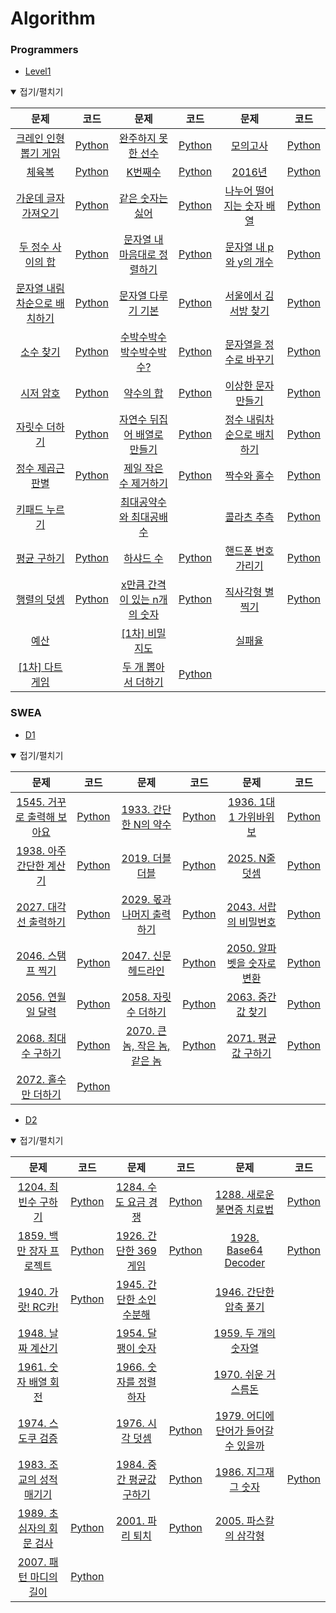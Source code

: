 # Algorithm



### Programmers

* [Level1](https://programmers.co.kr/learn/challenges?tab=all_challenges)

<details open> <summary>접기/펼치기</summary>

|                             문제                             |                             코드                             |                             문제                             |                             코드                             |                             문제                             |                             코드                             |
| :----------------------------------------------------------: | :----------------------------------------------------------: | :----------------------------------------------------------: | :----------------------------------------------------------: | :----------------------------------------------------------: | :----------------------------------------------------------: |
| [크레인 인형뽑기 게임](https://programmers.co.kr/learn/courses/30/lessons/64061?language=python3) | [Python](https://github.com/nonusDev/Algorithm/blob/master/Programmers/Level1/크레인인형뽑기게임.py) | [완주하지 못한 선수](https://programmers.co.kr/learn/courses/30/lessons/42576?language=python3) | [Python](https://github.com/nonusDev/Algorithm/blob/master/Programmers/Level1/완주하지못한선수.py) | [모의고사](https://programmers.co.kr/learn/courses/30/lessons/42840?language=python3) | [Python](https://github.com/nonusDev/Algorithm/blob/master/Programmers/Level1/모의고사.py) |
| [체육복](https://programmers.co.kr/learn/courses/30/lessons/42862?language=python3) | [Python](https://github.com/nonusDev/Algorithm/blob/master/Programmers/Level1/체육복.py) | [K번째수](https://programmers.co.kr/learn/courses/30/lessons/42748?language=python3) | [Python](https://github.com/nonusDev/Algorithm/blob/master/Programmers/Level1/K번째수.py) | [2016년](https://programmers.co.kr/learn/courses/30/lessons/12901?language=python3) | [Python](https://github.com/nonusDev/Algorithm/blob/master/Programmers/Level1/2016년.py) |
| [가운데 글자 가져오기](https://programmers.co.kr/learn/courses/30/lessons/12903?language=python3) | [Python](https://github.com/nonusDev/Algorithm/blob/master/Programmers/Level1/가운데글자가져오기.py) | [같은 숫자는 싫어](https://programmers.co.kr/learn/courses/30/lessons/12906?language=python3) | [Python](https://github.com/nonusDev/Algorithm/blob/master/Programmers/Level1/같은숫자는싫어.py) | [나누어 떨어지는 숫자 배열](https://programmers.co.kr/learn/courses/30/lessons/12910?language=python3) | [Python](https://github.com/nonusDev/Algorithm/blob/master/Programmers/Level1/나누어떨어지는숫자배열.py) |
| [두 정수 사이의 합](https://programmers.co.kr/learn/courses/30/lessons/12912?language=python3) | [Python](https://github.com/nonusDev/Algorithm/blob/master/Programmers/Level1/두정수사이의합.py) | [문자열 내 마음대로 정렬하기](https://programmers.co.kr/learn/courses/30/lessons/12915?language=python3) | [Python](https://github.com/nonusDev/Algorithm/blob/master/Programmers/Level1/문자열내마음대로정렬하기.py) | [문자열 내 p와 y의 개수](https://programmers.co.kr/learn/courses/30/lessons/12916?language=python3) | [Python](https://github.com/nonusDev/Algorithm/blob/master/Programmers/Level1/문자열내p와y의개수.py) |
| [문자열 내림차순으로 배치하기](https://programmers.co.kr/learn/courses/30/lessons/12917?language=python3) | [Python](https://github.com/nonusDev/Algorithm/blob/master/Programmers/Level1/문자열내림차순으로배치하기.py) | [문자열 다루기 기본](https://programmers.co.kr/learn/courses/30/lessons/12918?language=python3) | [Python](https://github.com/nonusDev/Algorithm/blob/master/Programmers/Level1/문자열다루기기본.py) | [서울에서 김서방 찾기](https://programmers.co.kr/learn/courses/30/lessons/12919?language=python3) | [Python](https://github.com/nonusDev/Algorithm/blob/master/Programmers/Level1/서울에서김서방찾기.py) |
| [소수 찾기](https://programmers.co.kr/learn/courses/30/lessons/12921?language=python3) | [Python](https://github.com/nonusDev/Algorithm/blob/master/Programmers/Level1/소수찾기.py) | [수박수박수박수박수박수?](https://programmers.co.kr/learn/courses/30/lessons/12922?language=python3) | [Python](https://github.com/nonusDev/Algorithm/blob/master/Programmers/Level1/수박수박수박수박수박수.py) | [문자열을 정수로 바꾸기](https://programmers.co.kr/learn/courses/30/lessons/12925?language=python3) | [Python](https://github.com/nonusDev/Algorithm/blob/master/Programmers/Level1/문자열을정수로바꾸기.py) |
| [시저 암호](https://programmers.co.kr/learn/courses/30/lessons/12926?language=python3) | [Python](https://github.com/nonusDev/Algorithm/blob/master/Programmers/Level1/시저암호.py) | [약수의 합](https://programmers.co.kr/learn/courses/30/lessons/12928?language=python3) | [Python](https://github.com/nonusDev/Algorithm/blob/master/Programmers/Level1/약수의합.py) | [이상한 문자 만들기](https://programmers.co.kr/learn/courses/30/lessons/12930?language=python3) | [Python](https://github.com/nonusDev/Algorithm/blob/master/Programmers/Level1/이상한문자만들기.py) |
| [자릿수 더하기](https://programmers.co.kr/learn/courses/30/lessons/12931?language=python3) | [Python](https://github.com/nonusDev/Algorithm/blob/master/Programmers/Level1/자릿수더하기.py) | [자연수 뒤집어 배열로 만들기](https://programmers.co.kr/learn/courses/30/lessons/12932?language=python3) | [Python](https://github.com/nonusDev/Algorithm/blob/master/Programmers/Level1/자연수뒤집어배열로만들기.py) | [정수 내림차순으로 배치하기](https://programmers.co.kr/learn/courses/30/lessons/12933?language=python3) | [Python](https://github.com/nonusDev/Algorithm/blob/master/Programmers/Level1/정수내림차순으로배치하기.py) |
| [정수 제곱근 판별](https://programmers.co.kr/learn/courses/30/lessons/12934?language=python3) | [Python](https://github.com/nonusDev/Algorithm/blob/master/Programmers/Level1/정수제곱근판별.py) | [제일 작은 수 제거하기](https://programmers.co.kr/learn/courses/30/lessons/12935?language=python3) | [Python](https://github.com/nonusDev/Algorithm/blob/master/Programmers/Level1/제일작은수제거하기.py) | [짝수와 홀수](https://programmers.co.kr/learn/courses/30/lessons/12937?language=python3) | [Python](https://github.com/nonusDev/Algorithm/blob/master/Programmers/Level1/짝수와홀수.py) |
| [키패드 누르기](https://programmers.co.kr/learn/courses/30/lessons/67256?language=python3) |                                                              | [최대공약수와 최대공배수](https://programmers.co.kr/learn/courses/30/lessons/12940?language=python3) |                                                              | [콜라츠 추측](https://programmers.co.kr/learn/courses/30/lessons/12943?language=python3) | [Python](https://github.com/nonusDev/Algorithm/blob/master/Programmers/Level1/콜라츠추측.py) |
| [평균 구하기](https://programmers.co.kr/learn/courses/30/lessons/12944?language=python3) | [Python](https://github.com/nonusDev/Algorithm/blob/master/Programmers/Level1/평균구하기.py) | [하샤드 수](https://programmers.co.kr/learn/courses/30/lessons/12947?language=python3) | [Python](https://github.com/nonusDev/Algorithm/blob/master/Programmers/Level1/하샤드수.py) | [핸드폰 번호 가리기](https://programmers.co.kr/learn/courses/30/lessons/12948?language=python3) | [Python](https://github.com/nonusDev/Algorithm/blob/master/Programmers/Level1/핸드폰번호가리기.py) |
| [행렬의 덧셈](https://programmers.co.kr/learn/courses/30/lessons/12950?language=python3) | [Python](https://github.com/nonusDev/Algorithm/blob/master/Programmers/Level1/행렬의덧셈.py) | [x만큼 간격이 있는 n개의 숫자](https://programmers.co.kr/learn/courses/30/lessons/12954?language=python3) | [Python](https://github.com/nonusDev/Algorithm/blob/master/Programmers/Level1/x만큼간격이있는n개의숫자.py) | [직사각형 별찍기](https://programmers.co.kr/learn/courses/30/lessons/12969?language=python3) | [Python](https://github.com/nonusDev/Algorithm/blob/master/Programmers/Level1/직사각형별찍기.py) |
| [예산](https://programmers.co.kr/learn/courses/30/lessons/12982?language=python3) |                                                              | [[1차] 비밀지도](https://programmers.co.kr/learn/courses/30/lessons/17681?language=python3) |                                                              | [실패율](https://programmers.co.kr/learn/courses/30/lessons/42889?language=python3) |                                                              |
| [[1차] 다트 게임](https://programmers.co.kr/learn/courses/30/lessons/17682?language=python3) |                                                              | [두 개 뽑아서 더하기](https://programmers.co.kr/learn/courses/30/lessons/68644?language=python3) | [Python](https://github.com/nonusDev/Algorithm/blob/master/Programmers/Level1/두개뽑아서더하기.py) |                                                              |                                                              |

</details>



### SWEA

- [D1](https://swexpertacademy.com/main/code/problem/problemList.do?problemLevel=1&problemTitle=&orderBy=FIRST_REG_DATETIME&selectCodeLang=ALL&select-1=&pageSize=10&pageIndex=1)

<details open> <summary>접기/펼치기</summary>

|                             문제                             |                             코드                             |                             문제                             |                             코드                             |                             문제                             |                             코드                             |
| :----------------------------------------------------------: | :----------------------------------------------------------: | :----------------------------------------------------------: | :----------------------------------------------------------: | :----------------------------------------------------------: | :----------------------------------------------------------: |
| [1545. 거꾸로 출력해 보아요](https://swexpertacademy.com/main/code/problem/problemDetail.do?contestProbId=AV2gbY0qAAQBBAS0&categoryId=AV2gbY0qAAQBBAS0&categoryType=CODE) | [Python](https://github.com/nonusDev/Algorithm/blob/master/SWEA/D1/1545.거꾸로출력해보아요.py) | [1933. 간단한 N의 약수](https://swexpertacademy.com/main/code/problem/problemDetail.do?contestProbId=AV5PhcWaAKIDFAUq&categoryId=AV5PhcWaAKIDFAUq&categoryType=CODE) | [Python](https://github.com/nonusDev/Algorithm/blob/master/SWEA/D1/1933.간단한N의약수.py) | [1936. 1대1 가위바위보](https://swexpertacademy.com/main/code/problem/problemDetail.do?contestProbId=AV5PjKXKALcDFAUq&categoryId=AV5PjKXKALcDFAUq&categoryType=CODE) | [Python](https://github.com/nonusDev/Algorithm/blob/master/SWEA/D1/1936.1대1가위바위보.py) |
| [1938. 아주 간단한 계산기](https://swexpertacademy.com/main/code/problem/problemDetail.do?contestProbId=AV5PjsYKAMIDFAUq&categoryId=AV5PjsYKAMIDFAUq&categoryType=CODE) | [Python](https://github.com/nonusDev/Algorithm/blob/master/SWEA/D1/1938.아주간단한계산기.py) | [2019. 더블더블](https://swexpertacademy.com/main/code/problem/problemDetail.do?contestProbId=AV5QDEX6AqwDFAUq&categoryId=AV5QDEX6AqwDFAUq&categoryType=CODE) | [Python](https://github.com/nonusDev/Algorithm/blob/master/SWEA/D1/2019.더블더블.py) | [2025. N줄덧셈](https://swexpertacademy.com/main/code/problem/problemDetail.do?contestProbId=AV5QFZtaAscDFAUq&categoryId=AV5QFZtaAscDFAUq&categoryType=CODE) | [Python](https://github.com/nonusDev/Algorithm/blob/master/SWEA/D1/2025.N줄덧셈.py) |
| [2027. 대각선 출력하기](https://swexpertacademy.com/main/code/problem/problemDetail.do?contestProbId=AV5QFuZ6As0DFAUq&categoryId=AV5QFuZ6As0DFAUq&categoryType=CODE) | [Python](https://github.com/nonusDev/Algorithm/blob/master/SWEA/D1/2027.대각선출력하기.py) | [2029. 몫과 나머지 출력하기](https://swexpertacademy.com/main/code/problem/problemDetail.do?contestProbId=AV5QGNvKAtEDFAUq&categoryId=AV5QGNvKAtEDFAUq&categoryType=CODE) | [Python](https://github.com/nonusDev/Algorithm/blob/master/SWEA/D1/2029.몫과나머지출력하기.py) | [2043. 서랍의 비밀번호](https://swexpertacademy.com/main/code/problem/problemDetail.do?contestProbId=AV5QJ_8KAx8DFAUq&categoryId=AV5QJ_8KAx8DFAUq&categoryType=CODE) | [Python](https://github.com/nonusDev/Algorithm/blob/master/SWEA/D1/2043.서랍의비밀번호.py) |
| [2046. 스탬프 찍기](https://swexpertacademy.com/main/code/problem/problemDetail.do?contestProbId=AV5QKdT6AyYDFAUq&categoryId=AV5QKdT6AyYDFAUq&categoryType=CODE) | [Python](https://github.com/nonusDev/Algorithm/blob/master/SWEA/D1/2046.스탬프찍기.py) | [2047. 신문 헤드라인](https://swexpertacademy.com/main/code/problem/problemDetail.do?contestProbId=AV5QKsLaAy0DFAUq&categoryId=AV5QKsLaAy0DFAUq&categoryType=CODE) | [Python](https://github.com/nonusDev/Algorithm/blob/master/SWEA/D1/2047.신문헤드라인.py) | [2050. 알파벳을 숫자로 변환](https://swexpertacademy.com/main/code/problem/problemDetail.do?contestProbId=AV5QLGxKAzQDFAUq&categoryId=AV5QLGxKAzQDFAUq&categoryType=CODE) | [Python](https://github.com/nonusDev/Algorithm/blob/master/SWEA/D1/2050.알파벳을숫자로변환.py) |
| [2056. 연월일 달력](https://swexpertacademy.com/main/code/problem/problemDetail.do?contestProbId=AV5QLkdKAz4DFAUq&categoryId=AV5QLkdKAz4DFAUq&categoryType=CODE) | [Python](https://github.com/nonusDev/Algorithm/blob/master/SWEA/D1/2056.연월일달력.py) | [2058. 자릿수 더하기](https://swexpertacademy.com/main/code/problem/problemDetail.do?contestProbId=AV5QPRjqA10DFAUq&categoryId=AV5QPRjqA10DFAUq&categoryType=CODE) | [Python](https://github.com/nonusDev/Algorithm/blob/master/SWEA/D1/2058.자릿수더하기.py) | [2063. 중간값 찾기](https://swexpertacademy.com/main/code/problem/problemDetail.do?contestProbId=AV5QPsXKA2UDFAUq&categoryId=AV5QPsXKA2UDFAUq&categoryType=CODE) | [Python](https://github.com/nonusDev/Algorithm/blob/master/SWEA/D1/2063.중간값찾기.py) |
| [2068. 최대수 구하기](https://swexpertacademy.com/main/code/problem/problemDetail.do?contestProbId=AV5QQhbqA4QDFAUq&categoryId=AV5QQhbqA4QDFAUq&categoryType=CODE) | [Python](https://github.com/nonusDev/Algorithm/blob/master/SWEA/D1/2068.최대수구하기.py) | [2070. 큰 놈, 작은 놈, 같은 놈](https://swexpertacademy.com/main/code/problem/problemDetail.do?contestProbId=AV5QQ6qqA40DFAUq&categoryId=AV5QQ6qqA40DFAUq&categoryType=CODE) | [Python](https://github.com/nonusDev/Algorithm/blob/master/SWEA/D1/2070.큰놈작은놈같은놈.py) | [2071. 평균값 구하기](https://swexpertacademy.com/main/code/problem/problemDetail.do?contestProbId=AV5QRnJqA5cDFAUq&categoryId=AV5QRnJqA5cDFAUq&categoryType=CODE) | [Python](https://github.com/nonusDev/Algorithm/blob/master/SWEA/D1/2071.평균값구하기.py) |
| [2072. 홀수만 더하기](https://swexpertacademy.com/main/code/problem/problemDetail.do?contestProbId=AV5QSEhaA5sDFAUq&categoryId=AV5QSEhaA5sDFAUq&categoryType=CODE) | [Python](https://github.com/nonusDev/Algorithm/blob/master/SWEA/D1/2072.홀수만더하기.py) |                                                              |                                                              |                                                              |                                                              |

</details>

* [D2](https://swexpertacademy.com/main/code/problem/problemList.do?problemLevel=2&problemTitle=&orderBy=FIRST_REG_DATETIME&selectCodeLang=ALL&select-1=&pageSize=10&pageIndex=1)

<details open> <summary>접기/펼치기</summary>

|                             문제                             |                             코드                             |                             문제                             |                             코드                             |                             문제                             |                             코드                             |
| :----------------------------------------------------------: | :----------------------------------------------------------: | :----------------------------------------------------------: | :----------------------------------------------------------: | :----------------------------------------------------------: | :----------------------------------------------------------: |
| [1204. 최빈수 구하기](https://swexpertacademy.com/main/code/problem/problemDetail.do?contestProbId=AV13zo1KAAACFAYh&categoryId=AV13zo1KAAACFAYh&categoryType=CODE) | [Python](https://github.com/nonusDev/Algorithm/blob/master/SWEA/D2/1204.최빈수구하기.py) | [1284. 수도 요금 경쟁](https://swexpertacademy.com/main/code/problem/problemDetail.do?contestProbId=AV189xUaI8UCFAZN&categoryId=AV189xUaI8UCFAZN&categoryType=CODE) | [Python](https://github.com/nonusDev/Algorithm/blob/master/SWEA/D2/1284.수도요금경쟁.py) | [1288. 새로운 불면증 치료법](https://swexpertacademy.com/main/code/problem/problemDetail.do?contestProbId=AV18_yw6I9MCFAZN&categoryId=AV18_yw6I9MCFAZN&categoryType=CODE) | [Python](https://github.com/nonusDev/Algorithm/blob/master/SWEA/D2/1288.새로운불면증치료법.py) |
| [1859. 백만 장자 프로젝트](https://swexpertacademy.com/main/code/problem/problemDetail.do?contestProbId=AV5LrsUaDxcDFAXc&categoryId=AV5LrsUaDxcDFAXc&categoryType=CODE) | [Python](https://github.com/nonusDev/Algorithm/blob/master/SWEA/D2/1859.백만장자프로젝트.py) | [1926. 간단한 369게임](https://swexpertacademy.com/main/code/problem/problemDetail.do?contestProbId=AV5PTeo6AHUDFAUq&categoryId=AV5PTeo6AHUDFAUq&categoryType=CODE) | [Python](https://github.com/nonusDev/Algorithm/blob/master/SWEA/D2/1926.간단한369게임.py) | [1928. Base64 Decoder](https://swexpertacademy.com/main/code/problem/problemDetail.do?contestProbId=AV5PR4DKAG0DFAUq&categoryId=AV5PR4DKAG0DFAUq&categoryType=CODE) | [Python](https://github.com/nonusDev/Algorithm/blob/master/SWEA/D2/1928.Base64Decoder.py) |
| [1940. 가랏! RC카!](https://swexpertacademy.com/main/code/problem/problemDetail.do?contestProbId=AV5PjMgaALgDFAUq&categoryId=AV5PjMgaALgDFAUq&categoryType=CODE) | [Python](https://github.com/nonusDev/Algorithm/blob/master/SWEA/D2/1940.가랏RC카.py) | [1945. 간단한 소인수분해](https://swexpertacademy.com/main/code/problem/problemDetail.do?contestProbId=AV5Pl0Q6ANQDFAUq&categoryId=AV5Pl0Q6ANQDFAUq&categoryType=CODE) |                                                              | [1946. 간단한 압축 풀기](https://swexpertacademy.com/main/code/problem/problemDetail.do?contestProbId=AV5PmkDKAOMDFAUq&categoryId=AV5PmkDKAOMDFAUq&categoryType=CODE) |                                                              |
| [1948. 날짜 계산기](https://swexpertacademy.com/main/code/problem/problemDetail.do?contestProbId=AV5PnnU6AOsDFAUq&categoryId=AV5PnnU6AOsDFAUq&categoryType=CODE) |                                                              | [1954. 달팽이 숫자](https://swexpertacademy.com/main/code/problem/problemDetail.do?contestProbId=AV5PobmqAPoDFAUq&categoryId=AV5PobmqAPoDFAUq&categoryType=CODE) |                                                              | [1959. 두 개의 숫자열](https://swexpertacademy.com/main/code/problem/problemDetail.do?contestProbId=AV5PpoFaAS4DFAUq&categoryId=AV5PpoFaAS4DFAUq&categoryType=CODE) |                                                              |
| [1961. 숫자 배열 회전](https://swexpertacademy.com/main/code/problem/problemDetail.do?contestProbId=AV5Pq-OKAVYDFAUq&categoryId=AV5Pq-OKAVYDFAUq&categoryType=CODE) |                                                              | [1966. 숫자를 정렬하자](https://swexpertacademy.com/main/code/problem/problemDetail.do?contestProbId=AV5PrmyKAWEDFAUq&categoryId=AV5PrmyKAWEDFAUq&categoryType=CODE) |                                                              | [1970. 쉬운 거스름돈](https://swexpertacademy.com/main/code/problem/problemDetail.do?contestProbId=AV5PsIl6AXIDFAUq&categoryId=AV5PsIl6AXIDFAUq&categoryType=CODE) |                                                              |
| [1974. 스도쿠 검증](https://swexpertacademy.com/main/code/problem/problemDetail.do?contestProbId=AV5Psz16AYEDFAUq&categoryId=AV5Psz16AYEDFAUq&categoryType=CODE) |                                                              | [1976. 시각 덧셈](https://swexpertacademy.com/main/code/problem/problemDetail.do?contestProbId=AV5PttaaAZIDFAUq&categoryId=AV5PttaaAZIDFAUq&categoryType=CODE) | [Python](https://github.com/nonusDev/Algorithm/blob/master/SWEA/D2/1976.시각덧셈.py) | [1979. 어디에 단어가 들어갈 수 있을까](https://swexpertacademy.com/main/code/problem/problemDetail.do?contestProbId=AV5PuPq6AaQDFAUq&categoryId=AV5PuPq6AaQDFAUq&categoryType=CODE) |                                                              |
| [1983. 조교의 성적 매기기](https://swexpertacademy.com/main/code/problem/problemDetail.do?contestProbId=AV5PwGK6AcIDFAUq&categoryId=AV5PwGK6AcIDFAUq&categoryType=CODE) |                                                              | [1984. 중간 평균값 구하기](https://swexpertacademy.com/main/code/problem/problemDetail.do?contestProbId=AV5Pw_-KAdcDFAUq&categoryId=AV5Pw_-KAdcDFAUq&categoryType=CODE) | [Python](https://github.com/nonusDev/Algorithm/blob/master/SWEA/D2/1984.중간평균값구하기.py) | [1986. 지그재그 숫자](https://swexpertacademy.com/main/code/problem/problemDetail.do?contestProbId=AV5PxmBqAe8DFAUq&categoryId=AV5PxmBqAe8DFAUq&categoryType=CODE) | [Python](https://github.com/nonusDev/Algorithm/blob/master/SWEA/D2/1986.지그재그숫자.py) |
| [1989. 초심자의 회문 검사](https://swexpertacademy.com/main/code/problem/problemDetail.do?contestProbId=AV5PyTLqAf4DFAUq&categoryId=AV5PyTLqAf4DFAUq&categoryType=CODE) | [Python](https://github.com/nonusDev/Algorithm/blob/master/SWEA/D2/1989.초심자의회문검사.py) | [2001. 파리 퇴치](https://swexpertacademy.com/main/code/problem/problemDetail.do?contestProbId=AV5PzOCKAigDFAUq&categoryId=AV5PzOCKAigDFAUq&categoryType=CODE) | [Python](https://github.com/nonusDev/Algorithm/blob/master/SWEA/D2/2001.파리퇴치.py) | [2005. 파스칼의 삼각형](https://swexpertacademy.com/main/code/problem/problemDetail.do?contestProbId=AV5P0-h6Ak4DFAUq&categoryId=AV5P0-h6Ak4DFAUq&categoryType=CODE) |                                                              |
| [2007. 패턴 마디의 길이](https://swexpertacademy.com/main/code/problem/problemDetail.do?contestProbId=AV5P1kNKAl8DFAUq&categoryId=AV5P1kNKAl8DFAUq&categoryType=CODE) | [Python](https://github.com/nonusDev/Algorithm/blob/master/SWEA/D2/2007.패턴마디의길이.py) |                                                              |                                                              |                                                              |                                                              |

</details>

